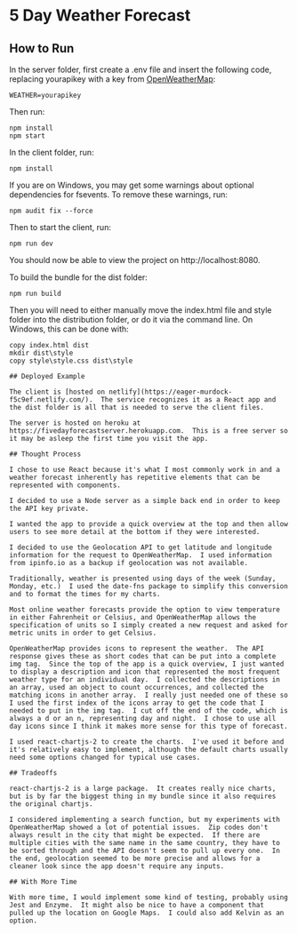 # 5 Day Weather Forecast

## How to Run

In the server folder, first create a .env file and insert the following code, replacing yourapikey with a key from [OpenWeatherMap](https://openweathermap.org/api):
```
WEATHER=yourapikey
```

Then run:
```
npm install
npm start
```

In the client folder, run:

```
npm install
```

If you are on Windows, you may get some warnings about optional dependencies for fsevents.  To remove these warnings, run:
```
npm audit fix --force
```

Then to start the client, run:
```
npm run dev
```

You should now be able to view the project on http://localhost:8080.

To build the bundle for the dist folder:

```
npm run build
```

Then you will need to either manually move the index.html file and style folder into the distribution folder, or do it via the command line.  On Windows, this can be done with:

```
copy index.html dist
mkdir dist\style
copy style\style.css dist\style

## Deployed Example

The client is [hosted on netlify](https://eager-murdock-f5c9ef.netlify.com/).  The service recognizes it as a React app and the dist folder is all that is needed to serve the client files.

The server is hosted on heroku at https://fivedayforecastserver.herokuapp.com.  This is a free server so it may be asleep the first time you visit the app.

## Thought Process

I chose to use React because it's what I most commonly work in and a weather forecast inherently has repetitive elements that can be represented with components.

I decided to use a Node server as a simple back end in order to keep the API key private.

I wanted the app to provide a quick overview at the top and then allow users to see more detail at the bottom if they were interested.

I decided to use the Geolocation API to get latitude and longitude information for the request to OpenWeatherMap.  I used information from ipinfo.io as a backup if geolocation was not available.

Traditionally, weather is presented using days of the week (Sunday, Monday, etc.)  I used the date-fns package to simplify this conversion and to format the times for my charts.

Most online weather forecasts provide the option to view temperature in either Fahrenheit or Celsius, and OpenWeatherMap allows the specification of units so I simply created a new request and asked for metric units in order to get Celsius.

OpenWeatherMap provides icons to represent the weather.  The API response gives these as short codes that can be put into a complete img tag.  Since the top of the app is a quick overview, I just wanted to display a description and icon that represented the most frequent weather type for an individual day.  I collected the descriptions in an array, used an object to count occurrences, and collected the matching icons in another array.  I really just needed one of these so I used the first index of the icons array to get the code that I needed to put in the img tag.  I cut off the end of the code, which is always a d or an n, representing day and night.  I chose to use all day icons since I think it makes more sense for this type of forecast.

I used react-chartjs-2 to create the charts.  I've used it before and it's relatively easy to implement, although the default charts usually need some options changed for typical use cases.

## Tradeoffs

react-chartjs-2 is a large package.  It creates really nice charts, but is by far the biggest thing in my bundle since it also requires the original chartjs.  

I considered implementing a search function, but my experiments with OpenWeatherMap showed a lot of potential issues.  Zip codes don't always result in the city that might be expected.  If there are multiple cities with the same name in the same country, they have to be sorted through and the API doesn't seem to pull up every one.  In the end, geolocation seemed to be more precise and allows for a cleaner look since the app doesn't require any inputs.

## With More Time

With more time, I would implement some kind of testing, probably using Jest and Enzyme.  It might also be nice to have a component that pulled up the location on Google Maps.  I could also add Kelvin as an option.   

